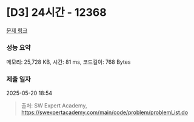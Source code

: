 # [D3] 24시간 - 12368 

[문제 링크](https://swexpertacademy.com/main/code/problem/problemDetail.do?contestProbId=AXsEBlLqedsDFARX) 

### 성능 요약

메모리: 25,728 KB, 시간: 81 ms, 코드길이: 768 Bytes

### 제출 일자

2025-05-20 18:54



> 출처: SW Expert Academy, https://swexpertacademy.com/main/code/problem/problemList.do